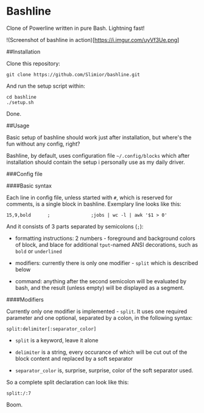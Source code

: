 # Bashline
Clone of Powerline written in pure Bash. Lightning fast!

!(Screenshot of bashline in action)[https://i.imgur.com/uyVf3Ue.png]


##Installation

Clone this repository:

    git clone https://github.com/Slimior/bashline.git

And run the setup script within:

    cd bashline
    ./setup.sh

Done.

##Usage

Basic setup of bashline should work just after installation, but where's the fun without any config, right?

Bashline, by default, uses configuration file `~/.config/blocks` which after installation should contain the setup i personally use as my daily driver.

###Config file

####Basic syntax

Each line in config file, unless started with `#`, which is reserved for comments, is a single block in bashline. Exemplary line looks like this:

    15,9,bold      ;               ;jobs | wc -l | awk '$1 > 0'

And it consists of 3 parts separated by semicolons (`;`):

- formatting instructions: 2 numbers - foreground and background colors of block, and blace for additional `tput`-named ANSI decorations, such as `bold` or `underlined` 

- modifiers: currently there is only one modifier - `split` which is described below

- command: anything after the second semicolon will be evaluated by bash, and the result (unless empty) will be displayed as a segment.


####Modifiers

Currently only one modifier is implemented - `split`. It uses one required parameter and one optional, separated by a colon, in the following syntax:

    split:delimiter[:separator_color]

- `split` is a keyword, leave it alone

- `delimiter` is a string, every occurance of which will be cut out of the block content and replaced by a soft separator

- `separator_color` is, surprise, surprise, color of the soft separator used.

So a complete split declaration can look like this:

    split:/:7

Boom.
